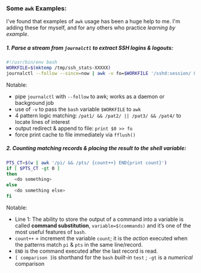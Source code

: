 ### Some `awk` Examples:

I've found that examples of `awk` usage has been a huge help to me. I'm adding these for myself, and for any others who practice *learning by example*. 

##### 1. Parse a stream from `journalctl` to extract SSH logins & logouts:

```bash
#!/usr/bin/env bash
WORKFILE=$(mktemp /tmp/ssh_stats-XXXXX)
journalctl --follow --since=now | awk -v fo=$WORKFILE '/sshd:session/ && /opened/ || /sshd:session/ && /closed/ {print $0 >> fo; fflush(); }'
```

   Notable: 

* pipe `journalctl` with `--follow`  to awk; works as a daemon or background job
* use of `-v` to pass the `bash` variable `$WORKFILE` to `awk`
* 4 pattern logic matching: `/pat1/ && /pat2/ || /pat3/ && /pat4/` to locate lines of interest 
* output redirect & append to file: `print $0 >> fo`
* force print cache to file immediately via `fflush()` 

##### 2. Counting matching records & placing the result to the shell variable:

```bash
PTS_CT=$(w | awk '/pi/ && /pts/ {count++} END{print count}')
if [ $PTS_CT -gt 0 ]
then
   <do something>
else
   <do something else>
fi
```

   Notable: 

* Line 1: The ability to store the output of a command into a variable is called **command substitution**, `variable=$(commands)` and it’s one of the most useful features of `bash`. 
* `count++` = increment the variable `count`; it is the *action* executed when the patterns match `pi` & `pts` in the same line/record.
* `END` is the command executed after the last record is read.
* `[ comparison ]`is shorthand for the `bash` *built-in* `test` ; `-gt` is a *numerical* comparison 
